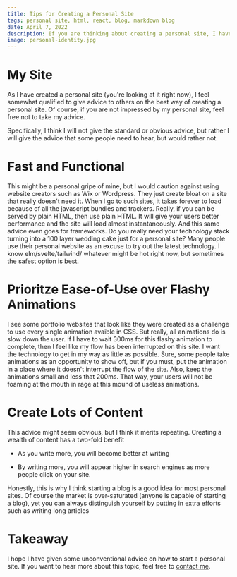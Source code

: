 ```yaml
---
title: Tips for Creating a Personal Site
tags: personal site, html, react, blog, markdown blog
date: April 7, 2022
description: If you are thinking about creating a personal site, I have advice
image: personal-identity.jpg
---
```


# My Site
As I have created a personal site (you're looking at it right now), I feel somewhat
qualified to give advice to others on the best way of creating a personal site. Of course,
if you are not impressed by my personal site, feel free not to take my advice.


Specifically, I think I will not give the standard or obvious advice, but rather
I will give the advice that some people need to hear, but would rather not.

# Fast and Functional

This might be a personal gripe of mine, but I would caution against using website creators
such as Wix or Wordpress. They just create bloat on a site that really doesn't need it.
When I go to such sites, it takes forever to load because of all the javascript bundles and
trackers. Really, if you can be served by plain HTML, then use plain HTML. It will give
your users better performance and the site will load almost instantaneously. And this
same advice even goes for frameworks. Do you really need your technology stack
turning into a 100 layer wedding cake just for a personal site? Many people use their
personal website as an excuse to try out the latest technology. I know elm/svelte/tailwind/
whatever might be hot right now, but sometimes the safest option is best.

# Prioritze Ease-of-Use over Flashy Animations

I see some portfolio websites that look like they were created as a challenge
to use every single animation avaible in CSS. But really, all animations do is
slow down the user. If I have to wait 300ms for this flashy animation to complete,
then I feel like my flow has been interrupted on this site. I want the technology
to get in my way as little as possible. Sure, some people take animations
as an opportunity to show off, but if you must, put the animation in a place
where it doesn't interrupt the flow of the site. Also, keep the animations small
and less that 200ms. That way, your users will not be foaming at the mouth in
rage at this mound of useless animations.

# Create Lots of Content

This advice might seem obvious, but I think it merits repeating. Creating a wealth of
content has a two-fold benefit

* As you write more, you will become better at writing

* By writing more, you will appear higher in search engines as more people click on
your site.

Honestly, this is why I think starting a blog is a good idea for most personal sites. 
Of course the market is over-saturated (anyone is capable of starting a blog),
yet you can always distinguish yourself by putting in extra efforts such as writing
long articles


# Takeaway

I hope I have given some unconventional advice on how to start a personal site. If
you want to hear more about this topic, feel free to [contact me](/contact).